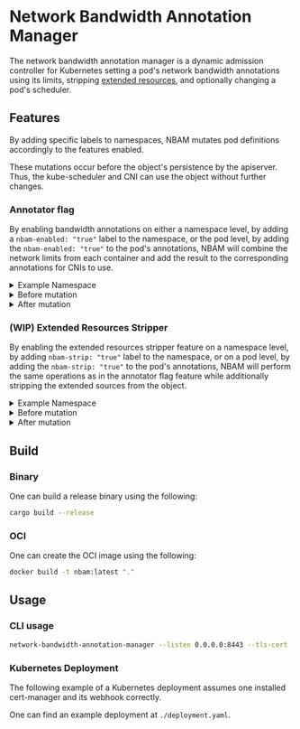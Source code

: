 # Network Bandwidth Annotation Manager

The network bandwidth annotation manager is a dynamic admission controller for Kubernetes setting a pod's network bandwidth annotations using its limits, stripping [extended resources], and optionally changing a pod's scheduler.

## Features

By adding specific labels to namespaces, NBAM mutates pod definitions accordingly to the features enabled.

These mutations occur before the object's persistence by the apiserver.
Thus, the kube-scheduler and CNI can use the object without further changes.

### Annotator flag

By enabling bandwidth annotations on either a namespace level, by adding a `nbam-enabled: "true"` label to the namespace, or the pod level, by adding the `nbam-enabled: "true"` to the pod's annotations, NBAM will combine the network limits from each container and add the result to the corresponding annotations for CNIs to use.

<details>
<summary>Example Namespace</summary>

```yaml
apiVersion: v1
kind: Namespace
metadata:
  name: nbam-test
  labels:
    nbam-enabled: "true"
```

</details>

<details>
 <summary>Before mutation</summary>

```yaml
apiVersion: v1
kind: Pod
metadata:
  name: my-pod
  namespace: nbam-test
spec:
  containers:
  - name: my-container
    image: nginx:1.23
    resources:
      requests:
        cpu: 2
        # if the pod contains ingress and egress bandwidth annotations
        # the requests will be automatically set to the annotations values
        networking.k8s.io/ingress-bandwidth: 1M
        networking.k8s.io/egress-bandwidth: 1M
      limits:
        cpu: 4
        # Limits the ingress bandwidth to 1Mbit/s
        networking.k8s.io/ingress-bandwidth: 1M
        # Limits the egress bandwidth to 1Mbit/s
        networking.k8s.io/egress-bandwidth: 1M
```

</details>

<details>
<summary>After mutation</summary>

```yaml
apiVersion: v1
kind: Pod
metadata:
  name: my-pod
  namespace: nbam-test
  annotations:
    # This is necessary because of the way CNI traffic shaping support
    # currently implements its limits
    kubernetes.io/ingress-bandwidth: 1M
    kubernetes.io/egress-bandwidth: 1M
spec:
  containers:
  - name: my-container
    image: nginx:1.23
    resources:
      requests:
        cpu: 2
        # if the pod contains ingress and egress bandwidth annotations
        # the requests will be automatically set to the annotations values
        networking.k8s.io/ingress-bandwidth: 1M
        networking.k8s.io/egress-bandwidth: 1M
      limits:
        cpu: 4
        # Limits the ingress bandwidth to 1Mbit/s
        networking.k8s.io/ingress-bandwidth: 1M
        # Limits the egress bandwidth to 1Mbit/s
        networking.k8s.io/egress-bandwidth: 1M
```

</details>

### (WIP) Extended Resources Stripper

By enabling the extended resources stripper feature on a namespace level, by adding `nbam-strip: "true"` label to the namespace, or on a pod level, by adding the `nbam-strip: "true"` to the pod's annotations, NBAM will perform the same operations as in the annotator flag feature while additionally stripping the extended sources from the object.

<details>
<summary>Example Namespace</summary>

```yaml
apiVersion: v1
kind: Namespace
metadata:
  name: nbam-test
  labels:
    nbam-strip: "true"
```

</details>

<details>
 <summary>Before mutation</summary>

```yaml
apiVersion: v1
kind: Pod
metadata:
  name: my-pod
  namespace: nbam-test
spec:
  containers:
  - name: my-container
    image: nginx:1.23
    resources:
      requests:
        cpu: 2
        # if the pod contains ingress and egress bandwidth annotations
        # the requests will be automatically set to the annotations values
        networking.k8s.io/ingress-bandwidth: 1M
        networking.k8s.io/egress-bandwidth: 1M
      limits:
        cpu: 4
        # Limits the ingress bandwidth to 1Mbit/s
        networking.k8s.io/ingress-bandwidth: 1M
        # Limits the egress bandwidth to 1Mbit/s
        networking.k8s.io/egress-bandwidth: 1M
```

</details>

<details>
<summary>After mutation</summary>

```yaml
apiVersion: v1
kind: Pod
metadata:
  name: my-pod
  namespace: nbam-test
  annotations:
    # This is necessary because of the way CNI traffic shaping support
    # currently implements its limits
    kubernetes.io/ingress-bandwidth: 1M
    kubernetes.io/egress-bandwidth: 1M
spec:
  containers:
  - name: my-container
    image: nginx:1.23
    resources:
      requests:
        cpu: 2
      limits:
        cpu: 4
```

</details>

## Build

### Binary

One can build a release binary using the following:

```bash
cargo build --release
```

### OCI

One can create the OCI image using the following:

```bash
docker build -t nbam:latest "."
```

## Usage

### CLI usage

```bash
network-bandwidth-annotation-manager --listen 0.0.0.0:8443 --tls-cert ./cert.pem --tls-key ./key.pem
```

### Kubernetes Deployment

The following example of a Kubernetes deployment assumes one installed cert-manager and its webhook correctly.

One can find an example deployment at `./deployment.yaml`.

[extended resources]: https://kubernetes.io/docs/concepts/configuration/manage-resources-containers/#extended-resources
